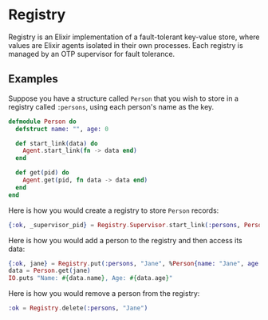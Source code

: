 # Registry

Registry is an Elixir implementation of a fault-tolerant key-value store,
where values are Elixir agents isolated in their own processes. Each
registry is managed by an OTP supervisor for fault tolerance.

## Examples

Suppose you have a structure called `Person` that you wish to store in
a registry called `:persons`, using each person's name as the key.

```elixir
defmodule Person do
  defstruct name: "", age: 0

  def start_link(data) do
    Agent.start_link(fn -> data end)
  end

  def get(pid) do
    Agent.get(pid, fn data -> data end)
  end
end
```

Here is how you would create a registry to store `Person` records:

```elixir
{:ok, _supervisor_pid} = Registry.Supervisor.start_link(:persons, Person)
```

Here is how you would add a person to the registry and then access its
data:
```elixir
{:ok, jane} = Registry.put(:persons, "Jane", %Person{name: "Jane", age: 20})
data = Person.get(jane)
IO.puts "Name: #{data.name}, Age: #{data.age}"
```

Here is how you would remove a person from the registry:
```elixir
:ok = Registry.delete(:persons, "Jane")
```
